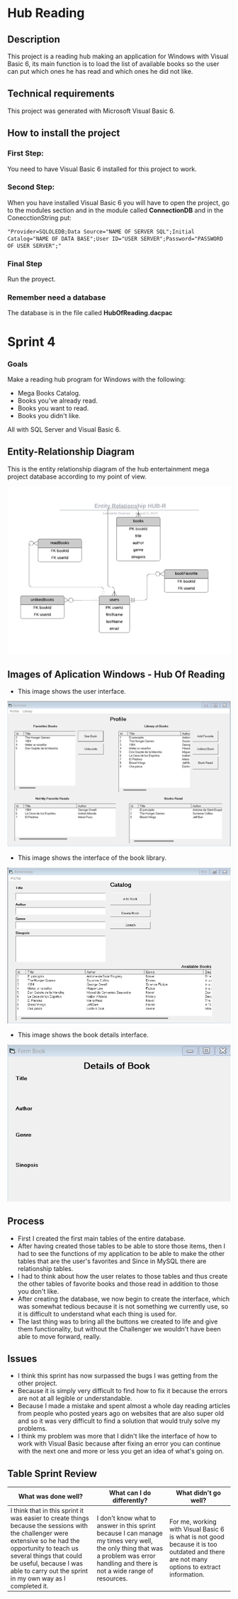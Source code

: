 # Hub Reading

## Description

This project is a reading hub making an application for Windows with Visual Basic 6, its main function is to load the list of available books so the user can put which ones he has read and which ones he did not like.

## Technical requirements

This project was generated with Microsoft Visual Basic 6.

## How to install the project

### First Step: 

You need to have Visual Basic 6 installed for this project to work.

### Second Step: 

When you have installed Visual Basic 6 you will have to open the project, go to the modules section and in the module called **ConnectionDB** and in the ConecctionString put:

```
"Provider=SQLOLEDB;Data Source="NAME OF SERVER SQL";Initial Catalog="NAME OF DATA BASE";User ID="USER SERVER";Password="PASSWORD OF USER SERVER";"
```

### Final Step

Run the proyect.

### Remember need a database

The database is in the file called **HubOfReading.dacpac**

# Sprint 4

### Goals
Make a reading hub program for Windows with the following:

- Mega Books Catalog.
- Books you've already read.
- Books you want to read.
- Books you didn't like.

All with SQL Server and Visual Basic 6.

## Entity-Relationship Diagram

This is the entity relationship diagram of the hub entertainment mega project database according to my point of view.

![Entity-Relationship Diagram Image](/Images/Entity-Relationship-HUB-R.webp)

## Images of Aplication Windows - Hub Of Reading

- This image shows the user interface.

![Profile Aplication](/Images/Profile.webp)

- This image shows the interface of the book library.
 
![Library Aplication](/Images/Library.webp)

- This image shows the book details interface.

![Details of book](/Images/Detailsb.webp)

## Process

- First I created the first main tables of the entire database.
- After having created those tables to be able to store those items, then I had to see the functions of my application to be able to make the other tables that are the user's favorites and Since in MySQL there are relationship tables.
- I had to think about how the user relates to those tables and thus create the other tables of favorite books and those read in addition to those you don't like.
- After creating the database, we now begin to create the interface, which was somewhat tedious because it is not something we currently use, so it is difficult to understand what each thing is used for.
- The last thing was to bring all the buttons we created to life and give them functionality, but without the Challenger we wouldn't have been able to move forward, really.

## Issues

- I think this sprint has now surpassed the bugs I was getting from the other project.
- Because it is simply very difficult to find how to fix it because the errors are not at all legible or understandable.
- Because I made a mistake and spent almost a whole day reading articles from people who posted years ago on websites that are also super old and so it was very difficult to find a solution that would truly solve my problems.
- I think my problem was more that I didn't like the interface of how to work with Visual Basic because after fixing an error you can continue with the next one and more or less you get an idea of ​​what's going on.

## Table Sprint Review

| **What was done well?** | **What can I do differently?** | **What didn't go well?** |
------------------|----------------------------|-----------------------
| I think that in this sprint it was easier to create things because the sessions with the challenger were extensive so he had the opportunity to teach us several things that could be useful, because I was able to carry out the sprint in my own way as I completed it. | I don't know what to answer in this sprint because I can manage my times very well, the only thing that was a problem was error handling and there is not a wide range of resources. | For me, working with Visual Basic 6 is what is not good because it is too outdated and there are not many options to extract information. |